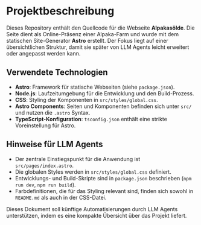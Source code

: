 # Projektbeschreibung

Dieses Repository enthält den Quellcode für die Webseite **Alpakasölde**. Die Seite dient als Online-Präsenz einer Alpaka-Farm und wurde mit dem statischen Site-Generator **Astro** erstellt. Der Fokus liegt auf einer übersichtlichen Struktur, damit sie später von LLM Agents leicht erweitert oder angepasst werden kann.

## Verwendete Technologien

- **Astro**: Framework für statische Webseiten (siehe `package.json`).
- **Node.js**: Laufzeitumgebung für die Entwicklung und den Build-Prozess.
- **CSS**: Styling der Komponenten in `src/styles/global.css`.
- **Astro Components**: Seiten und Komponenten befinden sich unter `src/` und nutzen die `.astro` Syntax.
- **TypeScript-Konfiguration**: `tsconfig.json` enthält eine strikte Voreinstellung für Astro.

## Hinweise für LLM Agents

- Der zentrale Einstiegspunkt für die Anwendung ist `src/pages/index.astro`.
- Die globalen Styles werden in `src/styles/global.css` definiert.
- Entwicklungs- und Build-Skripte sind in `package.json` beschrieben (`npm run dev`, `npm run build`).
- Farbdefinitionen, die für das Styling relevant sind, finden sich sowohl in `README.md` als auch in der CSS-Datei.

Dieses Dokument soll künftige Automatisierungen durch LLM Agents unterstützen, indem es eine kompakte Übersicht über das Projekt liefert.
